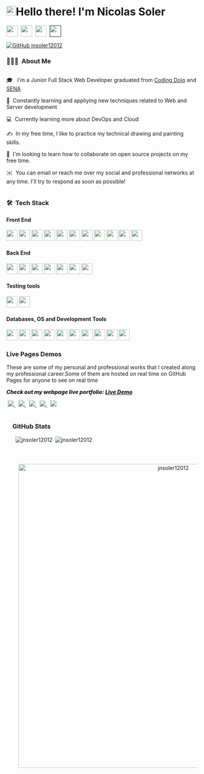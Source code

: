 <h1 align="left">
<img src="https://media.giphy.com/media/hvRJCLFzcasrR4ia7z/giphy.gif" width="25px">Hello there! I'm Nicolas Soler
</h1>


<p style="display:flex;">
<a target="_blank" href="https://jnsoler12012.github.io/three-portfolio-website-GitPage/#/"><img src="https://img.shields.io/badge/Portfolio-255E63?style=for-the-badge&logo=readme&logoColor=white" height="30" style='margin-right:0.5rem;' /></a>
<a target="_blank" href="https://www.linkedin.com/in/jose-n-soler/"><img src="https://img.shields.io/badge/LinkedIn-0077B5?style=for-the-badge&logo=linkedin&logoColor=white" height="30" style='margin-right:0.5rem;' /></a>
<a target="_blank" href="mailto:jnsoler04@gmail.com"><img src="https://img.shields.io/badge/Gmail-D14836?style=for-the-badge&logo=gmail&logoColor=white" height="30" style='margin-right:0.5rem;' /></a>
<a href=""><img src="https://img.shields.io/badge/Instagram-E4405F?style=for-the-badge&logo=instagram&logoColor=white" height="30" style='margin-right:0.5rem;' /></a>

</p>

[![GitHub jnsoler12012](https://img.shields.io/github/followers/jnsoler12012?label=follow&style=social)](https://github.com/jnsoler12012)&nbsp;



### 👨🏻‍💻 &nbsp;About Me


<div style="display:flex;">
<div>
<p>🎓 &nbsp; I'm a Junior Full Stack Web Developer graduated from <a href="https://www.codingdojo.la/">Coding Dojo</a> and <a href="https://www.sena.edu.co/es-co/Paginas/default.aspx">SENA</a></p>
<p>🌱 &nbsp;Constantly learning and appliying new techniques related to Web and Server development</p>
<p>💻 &nbsp;Currently learning more about DevOps and Cloud</p>
<p>✍️ &nbsp;In my free time, I like to practice my technical drawing and painting skills.</p>
<p>👯 &nbsp;I'm looking to learn how to collaborate on open source projects on my free time.</p>
<p>✉️ &nbsp;You can email or reach me over my social and professional networks at any time. I'll try to respond as soon as possible!</p>
</div>
</div>



<h3 align="left">🛠 &nbsp;Tech Stack</h3>

<div>
<h4 align="left">Front End</h3>
<img src="https://img.shields.io/badge/HTML5-E34F26?style=for-the-badge&logo=html5&logoColor=white" height="29"/>
<img src="https://img.shields.io/badge/CSS3-1572B6?style=for-the-badge&logo=css3&logoColor=white" height="29"/>
<img src="https://img.shields.io/badge/Sass-CC6699?style=for-the-badge&logo=sass&logoColor=white" height="29"/>
<img src="https://img.shields.io/badge/Tailwind_CSS-38B2AC?style=for-the-badge&logo=tailwind-css&logoColor=white" height="29"/>
<img src="https://res.cloudinary.com/practicaldev/image/fetch/s--yayk2pWn--/c_limit%2Cf_auto%2Cfl_progressive%2Cq_auto%2Cw_880/https://img.shields.io/badge/Material--UI-0081CB%3Fstyle%3Dfor-the-badge%26logo%3Dmaterial-ui%26logoColor%3Dwhite" height="29"/>
<img src="https://img.shields.io/badge/JavaScript-F7DF1E?style=for-the-badge&logo=javascript&logoColor=black" height="29"/>
<img src="https://img.shields.io/badge/React-20232A?style=for-the-badge&logo=react&logoColor=61DAFB" height="29"/>
<img src="https://img.shields.io/badge/React_Router-CA4245?style=for-the-badge&logo=react-router&logoColor=white" height="29"/>
<img src="https://img.shields.io/badge/Babel-F9DC3e?style=for-the-badge&logo=babel&logoColor=black" height="29"/>
<img src="https://img.shields.io/badge/webpack-%238DD6F9.svg?style=for-the-badge&logo=webpack&logoColor=black" height="29"/>
<img src="https://img.shields.io/badge/Redux-593D88?style=for-the-badge&logo=redux&logoColor=white" height="29"/>
</div>


<div>
<h4 align="left">Back End</h3>
<img src="https://img.shields.io/badge/Java-ED8B00?style=for-the-badge&logo=openjdk&logoColor=white" height="29"/>
<img src="https://img.shields.io/badge/Spring-6DB33F?style=for-the-badge&logo=spring&logoColor=white" height="29"/>
<img src="https://img.shields.io/badge/Node.js-43853D?style=for-the-badge&logo=node.js&logoColor=white" height="29"/>
<img src="https://img.shields.io/badge/JavaScript-F7DF1E?style=for-the-badge&logo=javascript&logoColor=black" height="29"/>
<img src="https://img.shields.io/badge/Express.js-404D59?style=for-the-badge" height="29"/>
<img src="https://img.shields.io/badge/Nginx-009639?style=for-the-badge&logo=nginx&logoColor=white" height="29"/>
<img src="https://img.shields.io/badge/Sequelize-52B0E7?style=for-the-badge&logo=Sequelize&logoColor=blue&labelColor=black&color=blue" height="29"/>
</div>

<div>
<h4 align="left">Testing tools</h3>
<img src="https://img.shields.io/badge/Jest-323330?style=for-the-badge&logo=Jest&logoColor=white" height="29"/>
<img src="https://img.shields.io/badge/-cypress-%23E5E5E5?style=for-the-badge&logo=cypress&logoColor=058a5e" height="29"/>
</div>

<div>
<h4 align="left">Databases, OS and Development Tools</h3>
<img src="https://img.shields.io/badge/MongoDB-4EA94B?style=for-the-badge&logo=mongodb&logoColor=white" height="29"/>
<img src="https://img.shields.io/badge/MySQL-005C84?style=for-the-badge&logo=mysql&logoColor=white" height="29"/>
<img src="https://img.shields.io/badge/Sqlite-003B57?style=for-the-badge&logo=sqlite&logoColor=white" height="29"/>
<img src="https://img.shields.io/badge/firebase-FFCA28.svg?&style=for-the-badge&logo=firebase&logoColor=white" height="29"/>
<img src="https://img.shields.io/badge/xampp-FB7A24.svg?&style=for-the-badge&logo=xampp&logoColor=white" height="29"/>
<img src="https://img.shields.io/badge/Ubuntu-E95420?style=for-the-badge&logo=ubuntu&logoColor=white" height="29"/>
<img src="https://img.shields.io/badge/Windows-0078D6?style=for-the-badge&logo=windows&logoColor=white" height="29"/>
<img src="https://img.shields.io/badge/Visual_Studio_Code-0078D4?style=for-the-badge&logo=visual%20studio%20code&logoColor=white" height="29"/>
<img src="https://img.shields.io/badge/GIT-E44C30?style=for-the-badge&logo=git&logoColor=white" height="29"/>
<img src="https://img.shields.io/badge/GitHub-100000?style=for-the-badge&logo=github&logoColor=white" height="29"/>
</div>


<div>
<h3 align="left">Live Pages Demos</h3>
<p>These are some of my personal and professional works that I created along my professional career.Some of them are hosted on real time on GitHub Pages for anyone to see on real time</p>
<p style="
    font-style: italic;
    font-weight: 800;
">Check out my webpage live portfolio: <a href='https://jnsoler12012.github.io/three-portfolio-website-GitPage/#/'>Live Demo</a></p>
<div style="
    display: block;
    flex-direction: column;
    justify-content: space-around;
">
<a target="_blank" href="https://github.com/jnsoler12012/three-portfolio-website-GitPage" style="margin:4px">

  <img src="https://github-readme-stats.vercel.app/api/pin/?username=jnsoler12012&repo=three-portfolio-website-GitPage" />
</a>
<a target="_blank" href="https://github.com/jnsoler12012/Dashboard-website-GitPage" style="margin:4px">
  <img src="https://github-readme-stats.vercel.app/api/pin/?username=jnsoler12012&repo=Dashboard-website-GitPage" />
</a>
<a target="_blank" href="https://github.com/jnsoler12012/CureCore-website-GitPage" style="margin:4px">
  <img src="https://github-readme-stats.vercel.app/api/pin/?username=jnsoler12012&repo=CureCore-website-GitPage" />
</a>
<a target="_blank" href="https://github.com/jnsoler12012/Ecommerce-shop-GitPagee" style="margin:4px">
  <img src="https://github-readme-stats.vercel.app/api/pin/?username=jnsoler12012&repo=Ecommerce-shop-GitPage" />
</a>
<a target="_blank" href="https://github.com/jnsoler12012/Ecommerce-website-GitPage" style="margin:4px">
  <img src="https://github-readme-stats.vercel.app/api/pin/?username=jnsoler12012&repo=Ecommerce-website-GitPage" />
</a>

</div>

</div>

<div style="height: auto;background-image: url(./images/background.png);background-repeat: no-repeat;background-position: bottom;padding:1rem;">
<h3 align="left">GitHub Stats</h3>

<div style='display:block;flex-direction: column;
    justify-content: space-around;'>
<p style='margin:0.5rem;'><img align="left" src="https://github-readme-stats.vercel.app/api/top-langs?username=jnsoler12012&show_icons=true&locale=en&layout=donut" alt="jnsoler12012" /></p>

<p style='margin:0.5rem;display:flex;'>&nbsp;<img align="center" src="https://github-readme-stats.vercel.app/api?username=jnsoler12012&show_icons=true&locale=en&rank_icon=github" alt="jnsoler12012" /></p>
</div>
</br>

<p align="center"><a href="https://github.com/ryo-ma/github-profile-trophy"><img src="https://github-profile-trophy.vercel.app/?username=jnsoler12012&rank=-?&margin-w=15&theme=oldie" alt="jnsoler12012" width=800 style="margin: 1rem;text-align:center;" /></a> </p>
</div>

